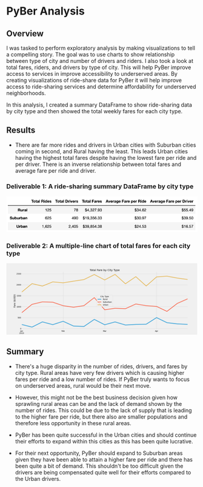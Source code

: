 # PyBer Analysis

## Overview

I was tasked to perform exploratory analysis by making visualizations to tell a compelling story. The goal was to use charts to show relationship between type of city and number of drivers and riders. I also took a look at total fares, riders, and drivers by type of city. This will help PyBer improve access to services in improve accessibility to underserved areas. By creating visualizations of ride-share data for PyBer it will help improve access to ride-sharing services and determine affordability for underserved neighborhoods. 

In this analysis, I created a summary DataFrame to show ride-sharing data by city type and then showed the total weekly fares for each city type. 

## Results

- There are far more rides and drivers in Urban cities with Suburban cities coming in second, and Rural having the least. This leads Urban cities having the highest total fares despite having the lowest fare per ride and per driver. There is an inverse relationship between total fares and average fare per ride and driver. 

### Deliverable 1: A ride-sharing summary DataFrame by city type

![Summary by City Type](https://github.com/chloebellehooton/PyBer_Analysis/blob/main/Images/summary_city_type.png)


### Deliverable 2: A multiple-line chart of total fares for each city type

![Chart of Total Fares by City Type](https://github.com/chloebellehooton/PyBer_Analysis/blob/main/analysis/PyBer_fare_summary.png)

## Summary

- There's a huge disparity in the number of rides, drivers, and fares by city type. Rural areas have very few drivers which is causing higher fares per ride and a low number of rides. If PyBer truly wants to focus on underserved areas, rural would be their next move. 

- However, this might not be the best business decision given how sprawling rural areas can be and the lack of demand shown by the number of rides. This could be due to the lack of supply that is leading to the higher fare per ride, but there also are smaller populations and therefore less opportunity in these rural areas.

- PyBer has been quite successful in the Urban cities and should continue their efforts to expand within this cities as this has been quite lucrative.

- For their next opportunity, PyBer should expand to Suburban areas given they have been able to attain a higher fare per ride and there has been quite a bit of demand. This shouldn't be too difficult given the drivers are being compensated quite well for their efforts compared to the Urban drivers. 
